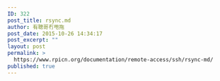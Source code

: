 ```yaml
---
ID: 322
post_title: rsync.md
author: 有聰哥冇甩拖
post_date: 2015-10-26 14:34:17
post_excerpt: ""
layout: post
permalink: >
  https://www.rpicn.org/documentation/remote-access/ssh/rsync-md/
published: true
---
```

